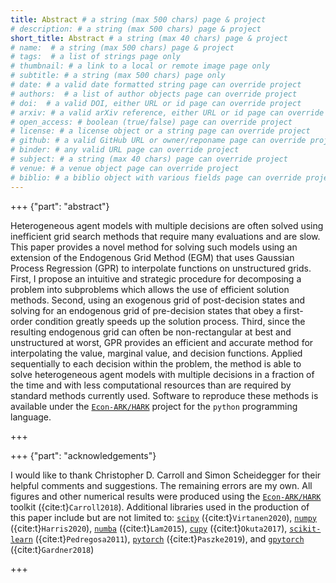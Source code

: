 ```yaml
---
title: Abstract # a string (max 500 chars) page & project
# description: # a string (max 500 chars) page & project
short_title: Abstract # a string (max 40 chars) page & project
# name:  # a string (max 500 chars) page & project
# tags:  # a list of strings page only
# thumbnail: # a link to a local or remote image page only
# subtitle: # a string (max 500 chars) page only
# date: # a valid date formatted string page can override project
# authors:  # a list of author objects page can override project
# doi:  # a valid DOI, either URL or id page can override project
# arxiv: # a valid arXiv reference, either URL or id page can override project
# open_access: # boolean (true/false) page can override project
# license: # a license object or a string page can override project
# github: # a valid GitHub URL or owner/reponame page can override project
# binder: # any valid URL page can override project
# subject: # a string (max 40 chars) page can override project
# venue: # a venue object page can override project
# biblio: # a biblio object with various fields page can override project
---
```


+++ {"part": "abstract"}

Heterogeneous agent models with multiple decisions are often solved using inefficient grid search methods that require many evaluations and are slow.
This paper provides a novel method for solving such models using an extension of the Endogenous Grid Method (EGM) that uses Gaussian Process Regression (GPR) to interpolate functions on unstructured grids.
First, I propose an intuitive and strategic procedure for decomposing a problem into subproblems which allows the use of efficient solution methods.
Second, using an exogenous grid of post-decision states and solving for an endogenous grid of pre-decision states that obey a first-order condition greatly speeds up the solution process.
Third, since the resulting endogenous grid can often be non-rectangular at best and unstructured at worst, GPR provides an efficient and accurate method for interpolating the value, marginal value, and decision functions.
Applied sequentially to each decision within the problem, the method is able to solve heterogeneous agent models with multiple decisions in a fraction of the time and with less computational resources than are required by standard methods currently used.
Software to reproduce these methods is available under the [`Econ-ARK/HARK`](https://econ-ark.org/) project for the `python` programming language.

+++

+++ {"part": "acknowledgements"}

I would like to thank Christopher D. Carroll and Simon Scheidegger for their helpful comments and suggestions. The remaining errors are my own. All figures and other numerical results were produced using the [`Econ-ARK/HARK`](https://econ-ark.org/) toolkit ({cite:t}`Carroll2018`). Additional libraries used in the production of this paper include but are not limited to: [`scipy`](https://www.scipy.org/) ({cite:t}`Virtanen2020`), [`numpy`](https://www.numpy.org/) ({cite:t}`Harris2020`), [`numba`](https://numba.pydata.org/) ({cite:t}`Lam2015`), [`cupy`](https://cupy.dev/) ({cite:t}`Okuta2017`), [`scikit-learn`](https://scikit-learn.org/) ({cite:t}`Pedregosa2011`), [`pytorch`](https://pytorch.org/) ({cite:t}`Paszke2019`), and [`gpytorch`](https://gpytorch.ai/) ({cite:t}`Gardner2018`)

+++
